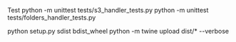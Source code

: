 Test
python -m unittest tests/s3_handler_tests.py
python -m unittest tests/folders_handler_tests.py

python setup.py sdist bdist_wheel
python -m twine upload dist/\* --verbose
